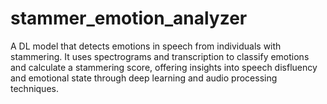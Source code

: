 # stammer_emotion_analyzer
A DL model that detects emotions in speech from individuals with stammering. It uses spectrograms and transcription to classify emotions and calculate a stammering score, offering insights into speech disfluency and emotional state through deep learning and audio processing techniques.
